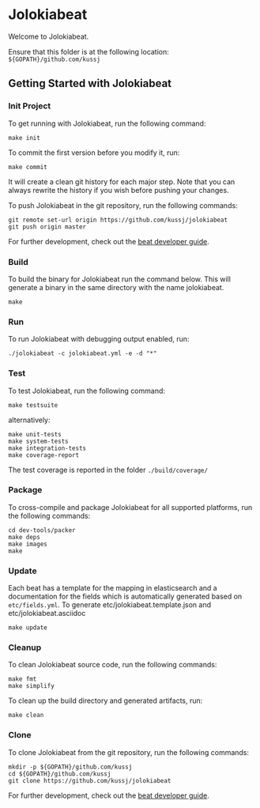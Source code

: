 # Jolokiabeat

Welcome to Jolokiabeat.

Ensure that this folder is at the following location:
`${GOPATH}/github.com/kussj`

## Getting Started with Jolokiabeat

### Init Project
To get running with Jolokiabeat, run the following command:

```
make init
```

To commit the first version before you modify it, run:

```
make commit
```

It will create a clean git history for each major step. Note that you can always rewrite the history if you wish before pushing your changes.

To push Jolokiabeat in the git repository, run the following commands:

```
git remote set-url origin https://github.com/kussj/jolokiabeat
git push origin master
```

For further development, check out the [beat developer guide](https://www.elastic.co/guide/en/beats/libbeat/current/new-beat.html).

### Build

To build the binary for Jolokiabeat run the command below. This will generate a binary
in the same directory with the name jolokiabeat.

```
make
```


### Run

To run Jolokiabeat with debugging output enabled, run:

```
./jolokiabeat -c jolokiabeat.yml -e -d "*"
```


### Test

To test Jolokiabeat, run the following command:

```
make testsuite
```

alternatively:
```
make unit-tests
make system-tests
make integration-tests
make coverage-report
```

The test coverage is reported in the folder `./build/coverage/`


### Package

To cross-compile and package Jolokiabeat for all supported platforms, run the following commands:

```
cd dev-tools/packer
make deps
make images
make
```

### Update

Each beat has a template for the mapping in elasticsearch and a documentation for the fields
which is automatically generated based on `etc/fields.yml`.
To generate etc/jolokiabeat.template.json and etc/jolokiabeat.asciidoc

```
make update
```


### Cleanup

To clean  Jolokiabeat source code, run the following commands:

```
make fmt
make simplify
```

To clean up the build directory and generated artifacts, run:

```
make clean
```


### Clone

To clone Jolokiabeat from the git repository, run the following commands:

```
mkdir -p ${GOPATH}/github.com/kussj
cd ${GOPATH}/github.com/kussj
git clone https://github.com/kussj/jolokiabeat
```


For further development, check out the [beat developer guide](https://www.elastic.co/guide/en/beats/libbeat/current/new-beat.html).
